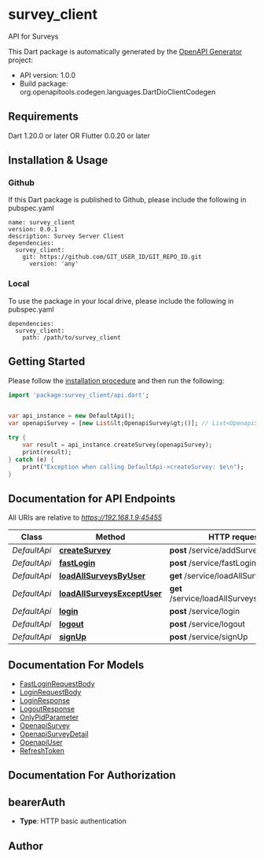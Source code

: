 # survey_client
API for Surveys

This Dart package is automatically generated by the [OpenAPI Generator](https://openapi-generator.tech) project:

- API version: 1.0.0
- Build package: org.openapitools.codegen.languages.DartDioClientCodegen

## Requirements

Dart 1.20.0 or later OR Flutter 0.0.20 or later

## Installation & Usage

### Github
If this Dart package is published to Github, please include the following in pubspec.yaml
```
name: survey_client
version: 0.0.1
description: Survey Server Client
dependencies:
  survey_client:
    git: https://github.com/GIT_USER_ID/GIT_REPO_ID.git
      version: 'any'
```

### Local
To use the package in your local drive, please include the following in pubspec.yaml
```
dependencies:
  survey_client:
    path: /path/to/survey_client
```

## Getting Started

Please follow the [installation procedure](#installation--usage) and then run the following:

```dart
import 'package:survey_client/api.dart';


var api_instance = new DefaultApi();
var openapiSurvey = [new List&lt;OpenapiSurvey&gt;()]; // List<OpenapiSurvey> | survey

try {
    var result = api_instance.createSurvey(openapiSurvey);
    print(result);
} catch (e) {
    print("Exception when calling DefaultApi->createSurvey: $e\n");
}

```

## Documentation for API Endpoints

All URIs are relative to *https://192.168.1.9:45455*

Class | Method | HTTP request | Description
------------ | ------------- | ------------- | -------------
*DefaultApi* | [**createSurvey**](doc\/DefaultApi.md#createsurvey) | **post** /service/addSurveyEntity | 
*DefaultApi* | [**fastLogin**](doc\/DefaultApi.md#fastlogin) | **post** /service/fastLogin | 
*DefaultApi* | [**loadAllSurveysByUser**](doc\/DefaultApi.md#loadallsurveysbyuser) | **get** /service/loadAllSurveysByUser | 
*DefaultApi* | [**loadAllSurveysExceptUser**](doc\/DefaultApi.md#loadallsurveysexceptuser) | **get** /service/loadAllSurveysExceptUser | 
*DefaultApi* | [**login**](doc\/DefaultApi.md#login) | **post** /service/login | 
*DefaultApi* | [**logout**](doc\/DefaultApi.md#logout) | **post** /service/logout | 
*DefaultApi* | [**signUp**](doc\/DefaultApi.md#signup) | **post** /service/signUp | 


## Documentation For Models

 - [FastLoginRequestBody](doc\/FastLoginRequestBody.md)
 - [LoginRequestBody](doc\/LoginRequestBody.md)
 - [LoginResponse](doc\/LoginResponse.md)
 - [LogoutResponse](doc\/LogoutResponse.md)
 - [OnlyPidParameter](doc\/OnlyPidParameter.md)
 - [OpenapiSurvey](doc\/OpenapiSurvey.md)
 - [OpenapiSurveyDetail](doc\/OpenapiSurveyDetail.md)
 - [OpenapiUser](doc\/OpenapiUser.md)
 - [RefreshToken](doc\/RefreshToken.md)


## Documentation For Authorization


## bearerAuth

- **Type**: HTTP basic authentication


## Author




